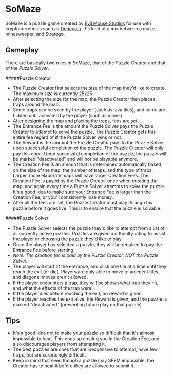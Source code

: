 SoMaze
=========

SoMaze is a puzzle game created by [Evil Mouse Studios] for use with cryptocurrencies such as [Dogecoin].  It's kind of a mix between a maze, minesweeper, and Stratego.

Gameplay
----

There are basically two roles in SoMaze, that of the *Puzzle Creator* and that of the *Puzzle Solver*.

#####Puzzle Creator
* The Puzzle Creator first selects the size of the map they'd like to create.  The maximum size is currently 25x25
* After selecting the size for the map, the Puzzle Creator then places traps around the map.
* Some traps can be seen by the player (such as lava tiles), and some are hidden until activated by the player (such as mines).
* After designing the map and placing the traps, fees are set.
 * The Entrance Fee is the amount the Puzzle Solver pays the Puzzle Creator to attempt to solve the puzzle.  The Puzzle Creator gets this entire fee regard of if the Puzzle Solver wins or not.
 * The Reward is the amount the Puzzle Creator pays to the Puzzle Solver upon successful completion of the puzzle.  The Puzzle Creator will only pay this once.  Upon successful completion of the puzzle, the puzzle will be marked "deactivated" and will not be playable anymore.
 * The Creation Fee is an amount that is determined automatically based on the size of the map, the number of traps, and the type of traps.  Larger, more elaborate maps will have larger Creation Fees.  The Creation Fee is payed by the Puzzle Creator once when creating the map, and again every time a Puzzle Solver attempts to solve the puzzle.  It's a good idea to make sure your Entrance Fee is larger than the Creation Fee, or you'll consistently lose money.
* After all the fees are set, the Puzzle Creator must play through his puzzle before it goes live.  This is to ensure that the puzzle is solvable.

#####Puzzle Solver
* The Puzzle Solver selects the puzzle they'd like to attempt from a list of all currently active puzzles.  Puzzles are given a difficulty rating to assist the player in choosing the puzzle they'd like to play.
* Once the player has selected a puzzle, they will be required to pay the Entrance Fee before starting.
 * *Note: The creation fee is paid by the Puzzle Creator, NOT the Puzzle Solver.*
* The player will start at the entrance, and click one tile at a time until they reach the exit (or die).  Players are only able to move to adjecent tiles, and diagonal moves aren't allowed.
* If the player encounters a trap, they will be shown what trap they hit, and what the effects of the trap were.
* If the player dies before reaching the exit, no reward is given.
* If the player reaches the exit alive, the Reward is given, and the puzzle is marked "deactivated" (preventing future play on that puzzle)

Tips
-----------

* It's a good idea not to make your puzzle so difficult that it's almost impossible to beat.  This ends up costing you in the Creation Fee, and also discourages players from attempting it.
* The best puzzles are ones that are inexpensive to attempt, have few traps, but are surprisingly difficult.
* Keep in mind that even though a puzzle may SEEM impossible, the Creator has to beat it before they are allowed to submit it.



[Evil Mouse Studios]:http://evilmousestudios.com
[Dogecoin]:http://dogecoin.com/

    